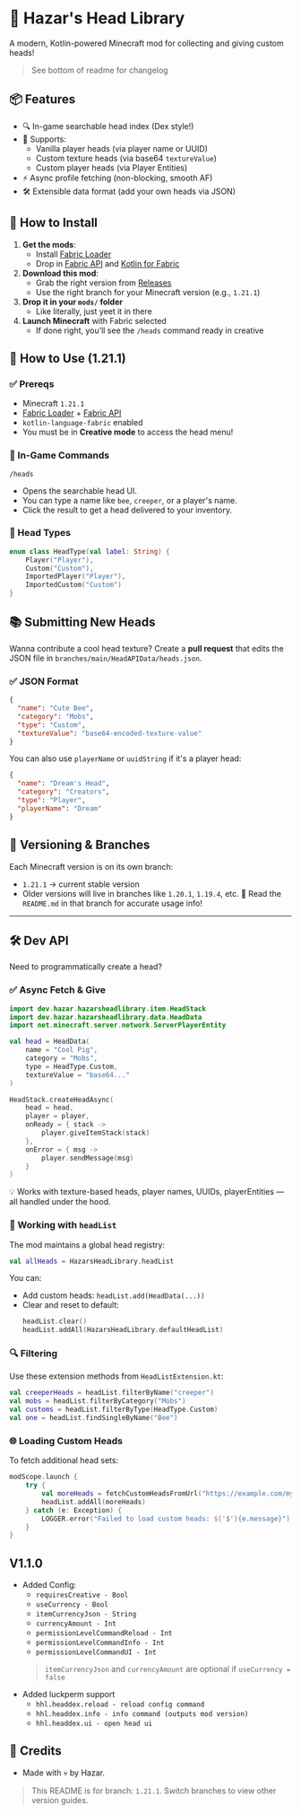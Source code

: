 # 🤯 Hazar's Head Library

A modern, Kotlin-powered Minecraft mod for collecting and giving custom heads!  
> See bottom of readme for changelog

## 📦 Features

* 🔍 In-game searchable head index (Dex style!)
* 👥 Supports:
  * Vanilla player heads (via player name or UUID)
  * Custom texture heads (via base64 `textureValue`)
  * Custom player heads (via Player Entities)
* ⚡ Async profile fetching (non-blocking, smooth AF)
* 🛠️ Extensible data format (add your own heads via JSON)

## 🧪 How to Install

1. **Get the mods**:
   * Install [Fabric Loader](https://fabricmc.net/use/)
   * Drop in [Fabric API](https://modrinth.com/mod/fabric-api) and [Kotlin for Fabric](https://modrinth.com/mod/fabric-language-kotlin)
2. **Download this mod**:
   * Grab the right version from [Releases](https://github.com/Hazar122/Hazars-Head-Library/releases)
   * Use the right branch for your Minecraft version (e.g., `1.21.1`)
3. **Drop it in your `mods/` folder**
   * Like literally, just yeet it in there
4. **Launch Minecraft** with Fabric selected
   * If done right, you’ll see the `/heads` command ready in creative
## 🔮 How to Use (1.21.1)
### ✅ Prereqs
* Minecraft `1.21.1`
* [Fabric Loader](https://fabricmc.net/) + [Fabric API](https://modrinth.com/mod/fabric-api)
* `kotlin-language-fabric` enabled
* You must be in **Creative mode** to access the head menu!
### 🧠 In-Game Commands
```mcfunction
/heads
```
* Opens the searchable head UI.
* You can type a name like `bee`, `creeper`, or a player's name.
* Click the result to get a head delivered to your inventory.
### 🎨 Head Types
```kotlin
enum class HeadType(val label: String) {
    Player("Player"),
    Custom("Custom"),
    ImportedPlayer("Player"),
    ImportedCustom("Custom")
}
```
## 📚 Submitting New Heads
Wanna contribute a cool head texture? Create a **pull request** that edits the JSON file in `branches/main/HeadAPIData/heads.json`.
### ✅ JSON Format
```json
{
  "name": "Cute Bee",
  "category": "Mobs",
  "type": "Custom",
  "textureValue": "base64-encoded-texture-value"
}
```
You can also use `playerName` or `uuidString` if it's a player head:
```json
{
  "name": "Dream's Head",
  "category": "Creators",
  "type": "Player",
  "playerName": "Dream"
}
```
## 🌱 Versioning & Branches
Each Minecraft version is on its own branch:
* `1.21.1` → current stable version
* Older versions will live in branches like `1.20.1`, `1.19.4`, etc.
📌 Read the `README.md` in that branch for accurate usage info!
---
## 🛠 Dev API
Need to programmatically create a head?
### ✅ Async Fetch & Give
```kotlin
import dev.hazar.hazarsheadlibrary.item.HeadStack
import dev.hazar.hazarsheadlibrary.data.HeadData
import net.minecraft.server.network.ServerPlayerEntity

val head = HeadData(
    name = "Cool Pig",
    category = "Mobs",
    type = HeadType.Custom,
    textureValue = "base64..."
)

HeadStack.createHeadAsync(
    head = head,
    player = player,
    onReady = { stack ->
        player.giveItemStack(stack)
    },
    onError = { msg ->
        player.sendMessage(msg)
    }
)
```
💡 Works with texture-based heads, player names, UUIDs, playerEntities — all handled under the hood.

### 🧠 Working with `headList`
The mod maintains a global head registry:
```kotlin
val allHeads = HazarsHeadLibrary.headList
```
You can:
* Add custom heads: `headList.add(HeadData(...))`
* Clear and reset to default:
  ```kotlin
  headList.clear()
  headList.addAll(HazarsHeadLibrary.defaultHeadList)
  ```
### 🔍 Filtering
Use these extension methods from `HeadListExtension.kt`:
```kotlin
val creeperHeads = headList.filterByName("creeper")
val mobs = headList.filterByCategory("Mobs")
val customs = headList.filterByType(HeadType.Custom)
val one = headList.findSingleByName("Bee")
```
### 🌐 Loading Custom Heads
To fetch additional head sets:
```kotlin
modScope.launch {
    try {
        val moreHeads = fetchCustomHeadsFromUrl("https://example.com/my_heads.json")
        headList.addAll(moreHeads)
    } catch (e: Exception) {
        LOGGER.error("Failed to load custom heads: ${'$'}{e.message}")
    }
}
```

## V1.1.0
* Added Config:
  * ```requiresCreative - Bool```
  * ```useCurrency - Bool```
  * ```itemCurrencyJson - String```
  * ```currencyAmount - Int```
  * ```permissionLevelCommandReload - Int```
  * ```permissionLevelCommandInfo - Int```
  * ```permissionLevelCommandUI - Int```
  > ```itemCurrencyJson``` and ```currencyAmount``` are optional if ```useCurrency = false```
* Added luckperm support
  * ```hhl.headdex.reload - reload config command```
  * ```hhl.headdex.info - info command (outputs mod version)```
  * ```hhl.headdex.ui - open head ui```

## 🤝 Credits
* Made with 💀 by Hazar.

> This README is for branch: `1.21.1`. Switch branches to view other version guides.
